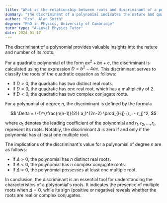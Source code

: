 ```yaml
---
title: "What is the relationship between roots and discriminant of a polynomial?"
summary: "The discriminant of a polynomial indicates the nature and quantity of its roots, helping to determine whether they are real or complex and whether they are distinct or repeated."
author: "Prof. Alan Smith"
degree: "PhD in Physics, University of Cambridge"
tutor_type: "A-Level Physics Tutor"
date: 2024-01-17
---
```


The discriminant of a polynomial provides valuable insights into the nature and number of its roots.

For a quadratic polynomial of the form $ax^2 + bx + c$, the discriminant is calculated using the expression $D = b^2 - 4ac$. This discriminant serves to classify the roots of the quadratic equation as follows:
- If $D > 0$, the quadratic has two distinct real roots.
- If $D = 0$, the quadratic has one real root, which has a multiplicity of 2.
- If $D < 0$, the quadratic has two complex conjugate roots.

For a polynomial of degree $n$, the discriminant is defined by the formula 

$$
\Delta = (-1)^{\frac{n(n-1)}{2}} a_1^{2n-2} \prod_{i<j} (r_i - r_j)^2,
$$

where $a_1$ denotes the leading coefficient of the polynomial and $r_1, r_2, \ldots, r_n$ represent its roots. Notably, the discriminant $\Delta$ is zero if and only if the polynomial has at least one multiple root.

The implications of the discriminant's value for a polynomial of degree $n$ are as follows:
- If $\Delta > 0$, the polynomial has $n$ distinct real roots.
- If $\Delta < 0$, the polynomial has $n$ complex conjugate roots.
- If $\Delta = 0$, the polynomial possesses at least one multiple root.

In conclusion, the discriminant is an essential tool for understanding the characteristics of a polynomial's roots. It indicates the presence of multiple roots when $\Delta = 0$, while its sign (positive or negative) reveals whether the roots are real or complex conjugates.
    